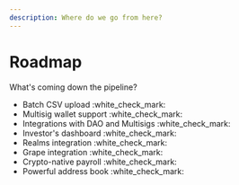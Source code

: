 ```yaml
---
description: Where do we go from here?
---
```


# Roadmap

What's coming down the pipeline?

* Batch CSV upload :white\_check\_mark:
* Multisig wallet support :white\_check\_mark:
* Integrations with DAO and Multisigs :white\_check\_mark:
* Investor's dashboard :white\_check\_mark:
* Realms integration :white\_check\_mark:
* Grape integration :white\_check\_mark:
* Crypto-native payroll :white\_check\_mark:
* Powerful address book :white\_check\_mark:
